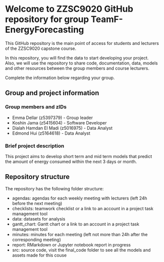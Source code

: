 # Welcome to ZZSC9020 GitHub repository for group TeamF-EnergyForecasting

This GitHub repository is the main point of access for students and lecturers of the ZZSC9020 capstone course. 

In this repository, you will find the data to start developing your project. Also, we will use the repository to share code, documentation, data, models and other resources between the group members and course lecturers.

Complete the information below regarding your group.

## Group and project information

### Group members and zIDs
- Emma Dellar (z5397379) - Group leader
- Koshin Jama (z5415604) - Software Developer
- Dialah Hamdan El Madi (z5016975) - Data Analyst
- Edmond Hui (z5164618) - Data Analyst

### Brief project description

This project aims to develop short term and mid term models that predict the amount of energy consumed within the next 3 days or month. 

## Repository structure

The repository has the following folder structure:

- agendas: agendas for each weekly meeting with lecturers (left 24h before the next meeting)
- checklists: teamwork checklist or a link to an account in a project task management tool
- data: datasets for analysis
- gantt_chart: Gantt chart or a link to an account in a project task management tool
- minutes: minutes for each meeting (left not more than 24h after the corresponding meeting)
- report: RMarkdown or Jupyter notebook report in progress
- src: source code, visit the final_code folder to see all the models and assets made for this couse
